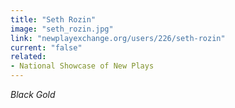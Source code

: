 ```yaml
---
title: "Seth Rozin"
image: "seth_rozin.jpg"
link: "newplayexchange.org/users/226/seth-rozin"
current: "false"
related:
- National Showcase of New Plays
---
```


*Black Gold*
